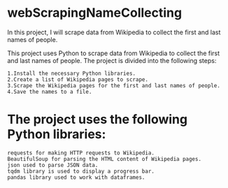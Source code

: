 # webScrapingNameCollecting
In this project, I will scrape data from Wikipedia to collect the first and last names of people.

This project uses Python to scrape data from Wikipedia to collect the first and last names of people. The project is divided into the following steps:

    1.Install the necessary Python libraries.
    2.Create a list of Wikipedia pages to scrape.
    3.Scrape the Wikipedia pages for the first and last names of people.
    4.Save the names to a file.

# The project uses the following Python libraries:
    requests for making HTTP requests to Wikipedia.
    BeautifulSoup for parsing the HTML content of Wikipedia pages.
    json used to parse JSON data.
    tqdm library is used to display a progress bar.
    pandas library used to work with dataframes.

 
